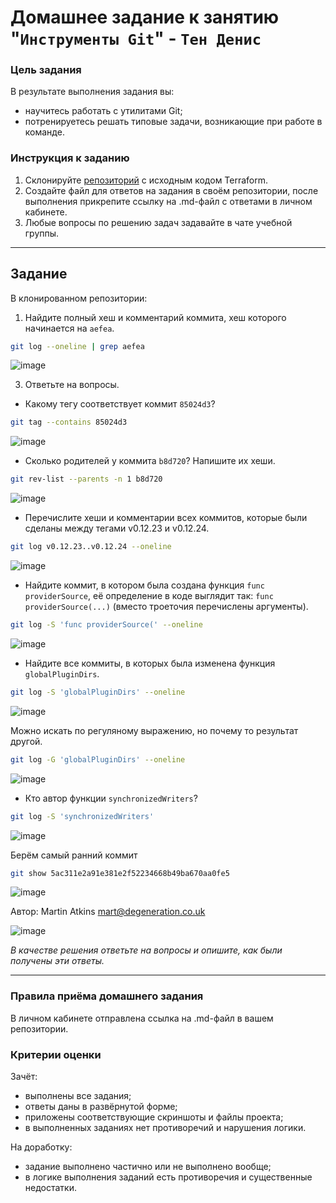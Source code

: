 # Домашнее задание к занятию "`Инструменты Git`" - `Тен Денис`


### Цель задания

В результате выполнения задания вы:

* научитесь работать с утилитами Git;
* потренируетесь решать типовые задачи, возникающие при работе в команде. 

### Инструкция к заданию

1. Склонируйте [репозиторий](https://github.com/hashicorp/terraform) с исходным кодом Terraform.
2. Создайте файл для ответов на задания в своём репозитории, после выполнения прикрепите ссылку на .md-файл с ответами в личном кабинете.
3. Любые вопросы по решению задач задавайте в чате учебной группы.

------

## Задание

В клонированном репозитории:

1. Найдите полный хеш и комментарий коммита, хеш которого начинается на `aefea`.

```bash
git log --oneline | grep aefea
```
![image](https://github.com/user-attachments/assets/6a3427a1-135e-4d92-b183-30ae25d5408a)

3. Ответьте на вопросы.

* Какому тегу соответствует коммит `85024d3`?
```bash
git tag --contains 85024d3
```

![image](https://github.com/user-attachments/assets/8118ee8c-3237-43c4-b4ed-8061ed5ab10c)

* Сколько родителей у коммита `b8d720`? Напишите их хеши.

```bash
git rev-list --parents -n 1 b8d720
```
![image](https://github.com/user-attachments/assets/6145c13c-5e02-4603-b823-9ae85ecf4d4b)

* Перечислите хеши и комментарии всех коммитов, которые были сделаны между тегами  v0.12.23 и v0.12.24.

```bash
git log v0.12.23..v0.12.24 --oneline
```

![image](https://github.com/user-attachments/assets/42e99062-742d-4e9a-b92f-603237f542ed)

* Найдите коммит, в котором была создана функция `func providerSource`, её определение в коде выглядит так: `func providerSource(...)` (вместо троеточия перечислены аргументы).

```bash
git log -S 'func providerSource(' --oneline
```
![image](https://github.com/user-attachments/assets/c8ba023a-894c-45ab-a4ee-cf74d5c2813c)

* Найдите все коммиты, в которых была изменена функция `globalPluginDirs`.

```bash
git log -S 'globalPluginDirs' --oneline
```
![image](https://github.com/user-attachments/assets/c9a36ee9-944c-4cb3-9750-0042436dab7e)

Можно искать по регуляному выражению, но почему то результат другой.

```bash
git log -G 'globalPluginDirs' --oneline
```
![image](https://github.com/user-attachments/assets/1e7a3038-6048-444a-9775-bc80dcb469ae)

* Кто автор функции `synchronizedWriters`?

```bash
git log -S 'synchronizedWriters'
```
![image](https://github.com/user-attachments/assets/06bbe37b-a766-4b51-a5b4-3a67d26fe730)

Берём самый ранний коммит

```bash
git show 5ac311e2a91e381e2f52234668b49ba670aa0fe5
```
![image](https://github.com/user-attachments/assets/a7a90a3f-c268-46a0-acbe-dcaf20906e8c)

Автор: Martin Atkins <mart@degeneration.co.uk>

![image](https://github.com/user-attachments/assets/e8cdc51f-3f89-4d83-bfbc-f8f04581c061)


*В качестве решения ответьте на вопросы и опишите, как были получены эти ответы.*

---

### Правила приёма домашнего задания

В личном кабинете отправлена ссылка на .md-файл в вашем репозитории.

### Критерии оценки

Зачёт:

* выполнены все задания;
* ответы даны в развёрнутой форме;
* приложены соответствующие скриншоты и файлы проекта;
* в выполненных заданиях нет противоречий и нарушения логики.

На доработку:

* задание выполнено частично или не выполнено вообще;
* в логике выполнения заданий есть противоречия и существенные недостатки.
